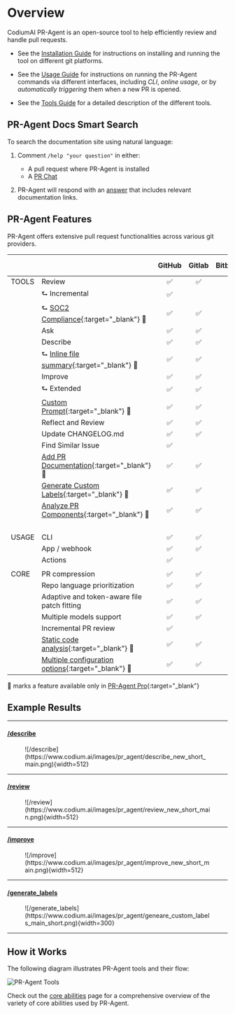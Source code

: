 # Overview

CodiumAI PR-Agent is an open-source tool to help efficiently review and handle pull requests.

- See the [Installation Guide](./installation/index.md) for instructions on installing and running the tool on different git platforms.

- See the [Usage Guide](./usage-guide/index.md) for instructions on running the PR-Agent commands via different interfaces, including _CLI_, _online usage_, or by _automatically triggering_ them when a new PR is opened.

- See the [Tools Guide](./tools/index.md) for a detailed description of the different tools.


## PR-Agent Docs Smart Search

To search the documentation site using natural language:

1. Comment `/help "your question"` in either:
   - A pull request where PR-Agent is installed
   - A [PR Chat](https://pr-agent-docs.codium.ai/chrome-extension/features/#pr-chat)

2. PR-Agent will respond with an [answer](https://github.com/Codium-ai/pr-agent/pull/1241#issuecomment-2365259334) that includes relevant documentation links.

## PR-Agent Features

PR-Agent offers extensive pull request functionalities across various git providers.

|       |                                                                                                                       | GitHub | Gitlab | Bitbucket | Azure DevOps |
|-------|-----------------------------------------------------------------------------------------------------------------------|:------:|:------:|:---------:|:------------:|
| TOOLS | Review                                                                                                                |   ✅    |   ✅    |   ✅       |      ✅       |
|       | ⮑ Incremental                                                                                                         |   ✅    |        |            |              |
|       | ⮑ [SOC2 Compliance](https://pr-agent-docs.codium.ai/tools/review/#soc2-ticket-compliance){:target="_blank"} 💎        |   ✅    |   ✅    |   ✅        |              |
|       | Ask                                                                                                                   |   ✅    |   ✅    |   ✅        |      ✅       |
|       | Describe                                                                                                              |   ✅    |   ✅    |   ✅        |      ✅       |
|       | ⮑ [Inline file summary](https://pr-agent-docs.codium.ai/tools/describe/#inline-file-summary){:target="_blank"} 💎     |   ✅    |   ✅    |           |              |
|       | Improve                                                                                                               |   ✅    |   ✅    |   ✅        |      ✅       |
|       | ⮑ Extended                                                                                                            |   ✅    |   ✅    |   ✅        |      ✅       |
|       | [Custom Prompt](./tools/custom_prompt.md){:target="_blank"} 💎                                                        |   ✅    |   ✅    |   ✅        |              |
|       | Reflect and Review                                                                                                    |   ✅    |   ✅    |   ✅        |              |
|       | Update CHANGELOG.md                                                                                                   |   ✅    |   ✅    |   ✅        |      ️       |
|       | Find Similar Issue                                                                                                    |   ✅    |        |             |      ️       |
|       | [Add PR Documentation](./tools/documentation.md){:target="_blank"} 💎                                                 |   ✅    |   ✅    |          |              |
|       | [Generate Custom Labels](./tools/describe.md#handle-custom-labels-from-the-repos-labels-page-💎){:target="_blank"} 💎 |   ✅    |   ✅    |            |              |
|       | [Analyze PR Components](./tools/analyze.md){:target="_blank"} 💎                                                      |   ✅    |   ✅    |       |              |
|       |                                                                                                                       |        |        |            |      ️       |
| USAGE | CLI                                                                                                                   |   ✅    |   ✅    |   ✅       |      ✅       |
|       | App / webhook                                                                                                         |   ✅    |   ✅    |    ✅        |      ✅       |
|       | Actions                                                                                                               |   ✅    |        |            |      ️       |
|       |                                                                                                                       |        |        |            |
| CORE  | PR compression                                                                                                        |   ✅    |   ✅    |   ✅       |      ✅       |
|       | Repo language prioritization                                                                                          |   ✅    |   ✅    |   ✅       |      ✅       |
|       | Adaptive and token-aware file patch fitting                                                                           |   ✅    |   ✅    |   ✅     |      ✅       |
|       | Multiple models support                                                                                               |   ✅    |   ✅    |   ✅       |      ✅       |
|       | Incremental PR review                                                                                                 |   ✅    |        |            |              |
|       | [Static code analysis](./tools/analyze.md/){:target="_blank"} 💎                                                      |   ✅    |   ✅     |    ✅    |              |
|       | [Multiple configuration options](./usage-guide/configuration_options.md){:target="_blank"} 💎                         |   ✅    |   ✅     |    ✅    |              |

💎 marks a feature available only in [PR-Agent Pro](https://www.codium.ai/pricing/){:target="_blank"}


## Example Results
<hr>

#### [/describe](https://github.com/Codium-ai/pr-agent/pull/530)
<figure markdown="1">
![/describe](https://www.codium.ai/images/pr_agent/describe_new_short_main.png){width=512}
</figure>
<hr>

#### [/review](https://github.com/Codium-ai/pr-agent/pull/732#issuecomment-1975099151)
<figure markdown="1">
![/review](https://www.codium.ai/images/pr_agent/review_new_short_main.png){width=512}
</figure>
<hr>

#### [/improve](https://github.com/Codium-ai/pr-agent/pull/732#issuecomment-1975099159)
<figure markdown="1">
![/improve](https://www.codium.ai/images/pr_agent/improve_new_short_main.png){width=512}
</figure>
<hr>

#### [/generate_labels](https://github.com/Codium-ai/pr-agent/pull/530)
<figure markdown="1">
![/generate_labels](https://www.codium.ai/images/pr_agent/geneare_custom_labels_main_short.png){width=300}
</figure>
<hr>

## How it Works

The following diagram illustrates PR-Agent tools and their flow:

![PR-Agent Tools](https://codium.ai/images/pr_agent/diagram-v0.9.png)

Check out the [core abilities](core-abilities/index.md) page for a comprehensive overview of the variety of core abilities used by PR-Agent.

